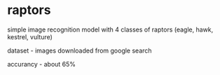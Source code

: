 # raptors
simple image recognition model with 4 classes of raptors (eagle, hawk, kestrel, vulture)

dataset - images downloaded from google search

accurancy - about 65%
